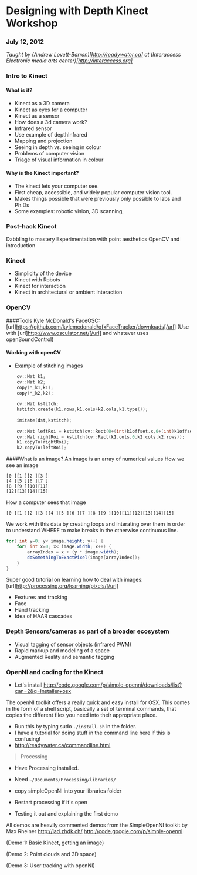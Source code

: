 # Designing with Depth Kinect Workshop
### July 12, 2012 
*Taught by (Andrew Lovett-Barron)[http://readywater.ca]
at (Interaccess Electronic media arts center)[http://interaccess.org]*

### Intro to Kinect
#### What is it?
- Kinect as a 3D camera
- Kinect as eyes for a computer
- Kinect as a sensor
- How does a 3d camera work?
- Infrared sensor
- Use example of depthInfrared
- Mapping and projection
- Seeing in depth vs. seeing in colour
- Problems of computer vision
- Triage of visual information in colour

#### Why is the Kinect important?
- The kinect lets your computer see.
- First cheap, accessible, and widely popular computer vision tool.
- Makes things possible that were previously only possible to labs and Ph.Ds
- Some examples: robotic vision, 3D scanning, 

### Post-hack Kinect
Dabbling to mastery
Experimentation with point aesthetics
OpenCV and introduction
	
### Kinect
- Simplicity of the device
- Kinect with Robots
- Kinect for interaction
- Kinect in architectural or ambient interaction

### OpenCV
####Tools
Kyle McDonald's FaceOSC: [url]https://github.com/kylemcdonald/ofxFaceTracker/downloads[/url]
(Use with [url]http://www.osculator.net/[/url] and whatever uses openSoundControl)

#### Working with openCV
- Example of stitching images
```c++
	cv::Mat k1;
	cv::Mat k2;
	copy(*_k1,k1);
	copy(*_k2,k2);
	
	cv::Mat kstitch;
	kstitch.create(k1.rows,k1.cols+k2.cols,k1.type());
	
	imitate(dst,kstitch);
	    
	cv::Mat leftRoi = kstitch(cv::Rect(0+(int)k1offset.x,0+(int)k1offset.y,k1.cols,k1.rows));
	cv::Mat rightRoi = kstitch(cv::Rect(k1.cols,0,k2.cols,k2.rows));
	k1.copyTo(rightRoi);
	k2.copyTo(leftRoi);
```

####What is an image?
An image is an array of numerical values
How we see an image
```
[0 ][1 ][2 ][3 ]
[4 ][5 ][6 ][7 ]
[8 ][9 ][10][11]
[12][13][14][15]
```

How a computer sees that image
```
[0 ][1 ][2 ][3 ][4 ][5 ][6 ][7 ][8 ][9 ][10][11][12][13][14][15]
```
We work with this data by creating loops and interating over them in order to understand WHERE to make breaks in the otherwise continuous line.
```java
for( int y=0; y< image.height; y++) {
	for( int x=0; x< image.width; x++) {
		arrayIndex = x + (y * image.width);
		doSomethingToExactPixel(image[arrayIndex]);
	}
}
```
Super good tutorial on learning how to deal with images:
[url]http://processing.org/learning/pixels/[/url]

- Features and tracking
- Face
- Hand tracking
- Idea of HAAR cascades

### Depth Sensors/cameras as part of a broader ecosystem 
- Visual tagging of sensor objects (infrared PWM)
- Rapid markup and modeling of a space
- Augmented Reality and semantic tagging



### OpenNI and coding for the Kinect
- Let's install
http://code.google.com/p/simple-openni/downloads/list?can=2&q=Installer+osx

The openNI toolkit offers a really quick and easy install for OSX. This comes in the form of a shell script, basically a set of terminal commands, that copies the different files you need into their appropriate place.

- Run this by typing sudo `./install.sh` in the folder.
- I have a tutorial for doing stuff in the command line here if this is confusing!
- http://readywater.ca/commandline.html

> Processing
 - Have Processing installed.
 - Need `~/Documents/Processing/libraries/`
 - copy simpleOpenNI into your libraries folder
 - Restart processing if it's open

- Testing it out and explaining the first demo

All demos are heavily commented demos from the SimpleOpenNI toolkit by Max Rheiner http://iad.zhdk.ch/
http://code.google.com/p/simple-openni

(Demo 1: Basic Kinect, getting an image)

(Demo 2: Point clouds and 3D space)

(Demo 3: User tracking with openNI)